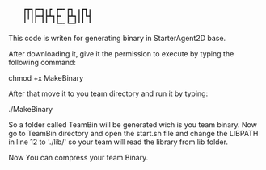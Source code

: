 



		┏┳┓┏━┓╻┏ ┏━╸┏┓ ╻┏┓╻
		┃┃┃┣━┫┣┻┓┣╸ ┣┻┓┃┃┗┫
		╹ ╹╹ ╹╹ ╹┗━╸┗━┛╹╹ ╹





This code is writen for generating binary in StarterAgent2D base.
 
After downloading it, give it the permission to execute by typing the following command:

chmod +x MakeBinary

After that move it to you team directory and run it by typing:

./MakeBinary

So a folder called TeamBin will be generated wich is you team binary.
Now go to TeamBin directory and open the start.sh file and change the LIBPATH in line 12 to './lib/' so your team will read the library from lib folder.

Now You can compress your team Binary.

